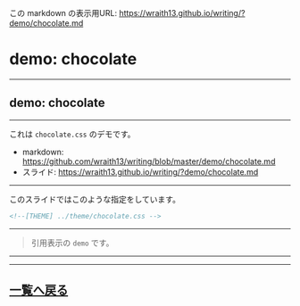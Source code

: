 <!--[NOWRITING]-->
この markdown の表示用URL: <https://wraith13.github.io/writing/?demo/chocolate.md>
<!--[/NOWRITING]-->
<!--[RENDERER] REMARK -->
<!--
class: center, middle
-->

# demo:  chocolate

---

<!--
layout: true
-->

## demo: chocolate

---

これは `chocolate.css` のデモです。

- markdown: <https://github.com/wraith13/writing/blob/master/demo/chocolate.md>
- スライド: <https://wraith13.github.io/writing/?demo/chocolate.md>

---

このスライドではこのような指定をしています。

```HTML
<!--[THEME] ../theme/chocolate.css -->
```

---

> 引用表示の `demo` です。

---

<!--
layout: true
-->

---

<!--
class: center, middle
-->

## [一覧へ戻る](../)
